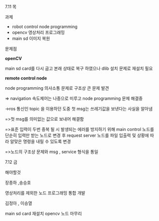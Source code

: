 7.11 목

과제

- robot control node programming
- opencv 영상처리 프로그래밍
- main sd 이미지 복원



문제점

**openCV**

main sd card를 다시 굽고 본래 상태로 복구 하였으나 dlib 설치 문제로 재설치 필요





**remote control node**

node programming 의사소통 문제로 구조상 큰 문제 발견

=> navigation 속도제어는 나중으로 미루고 node programming 문제 해결중



->ros 통신인 topic 을 이용하던 도중 첫 msg는 쓰레기값을 보낸다는 사실을 알아냄

=>첫 msg를 의미없는 값으로 보내어 해결함



=>표준 입력이 두번 중복 될 시 발생되는 에러를 방지하기 위해 main control 노드를 단순히 입력만 받는 노드로 변경 후 request server 노드를 파일 입출력 및 상황에 따라 알맞은 명령을 내릴 수 있도록 변경



=>노드의 구조상 문제와 msg ,  service 형식을 통일







7.12 금

해야할것

장종하 ,송승호

영상처리를 제외한 노드 프로그래밍 통합 개발



김정아 , 이승열

main sd card 재설치 opencv 노드 마무리